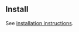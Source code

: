 ## Install

See [installation instructions](https://github.com/ElementsProject/lightning/blob/master/doc/INSTALL.md).
